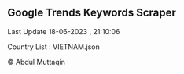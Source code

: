 

## Google Trends Keywords Scraper 
 
Last Update 18-06-2023 , 21:10:06

Country List :
VIETNAM.json



© Abdul Muttaqin 
